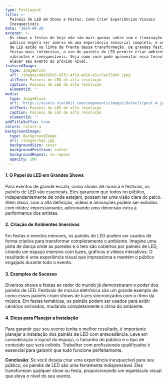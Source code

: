 ```yaml
---
type: PostLayout
title: >-
  Painéis de LED em Shows e Festas: Como Criar Experiências Visuais
  Inesquecíveis
date: '2024-09-28'
excerpt: >-
  Os shows e festas de hoje não são mais apenas sobre som e iluminação. O
  público espera ser imerso em uma experiência sensorial completa, e os painéis
  de LED estão na linha de frente dessa transformação. De grandes festivais a
  festas mais intimistas, o uso de painéis de LED permite criar ambientes
  vibrantes e inesquecíveis. Veja como você pode aproveitar essa tecnologia para
  elevar seu evento ao próximo nível.
featuredImage:
  type: ImageBlock
  url: /images/494595a5-85f2-4f29-a810-e5cc7ee7506b.jpeg
  altText: Paineis de LED de alta resolução
  caption: Paineis de LED de alta resolução
  elementId: ''
media:
  type: ImageBlock
  url: 'https://assets.stackbit.com/components/images/default/post-4.jpeg'
  altText: Paineis de LED de alta resolução
  caption: Paineis de LED de alta resolução
  elementId: ''
addTitleSuffix: true
colors: colors-a
backgroundImage:
  type: BackgroundImage
  url: /images/bg2.jpg
  backgroundSize: cover
  backgroundPosition: center
  backgroundRepeat: no-repeat
  opacity: 100
---
```

#### 1. O Papel do LED em Grandes Shows

Para eventos de grande escala, como shows de música e festivais, os painéis de LED são essenciais. Eles garantem que todos no público, independentemente de onde estejam, possam ter uma visão clara do palco. Além disso, com a alta definição, vídeos e animações podem ser exibidos com nitidez impressionante, adicionando uma dimensão extra à performance dos artistas.

#### 2. Criação de Ambientes Imersivos

Em festas e eventos menores, os painéis de LED podem ser usados de forma criativa para transformar completamente o ambiente. Imagine uma pista de dança onde as paredes e o teto são cobertos por painéis de LED, criando um espaço imersivo com luzes, gráficos e vídeos interativos. O resultado é uma experiência visual que impressiona e mantém o público engajado durante todo o evento.

#### 3. Exemplos de Sucesso

Diversos shows e festas ao redor do mundo já demonstraram o poder dos painéis de LED. Festivais de música eletrônica são um grande exemplo de como esses painéis criam shows de luzes sincronizados com o ritmo da música. Em festas temáticas, os painéis podem ser usados para exibir cenários animados, mudando completamente o clima do ambiente.

#### 4. Dicas para Planejar a Instalação

Para garantir que seu evento tenha o melhor resultado, é importante planejar a instalação dos painéis de LED com antecedência. Leve em consideração o layout do espaço, o tamanho do público e o tipo de conteúdo que será exibido. Trabalhar com profissionais qualificados é essencial para garantir que tudo funcione perfeitamente.

**Conclusão**: Se você deseja criar uma experiência inesquecível para seu público, os painéis de LED são uma ferramenta indispensável. Eles transformam qualquer show ou festa, proporcionando um espetáculo visual que eleva o nível do seu evento.

